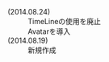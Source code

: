 <dl>
<dt>(2014.08.24)</dt>
<dd>TimeLineの使用を廃止</dd>
<dd>Avatarを導入</dd>
<dt>(2014.08.19)</dt>
<dd>新規作成</dd>
</dl>
